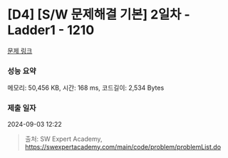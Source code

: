 # [D4] [S/W 문제해결 기본] 2일차 - Ladder1 - 1210 

[문제 링크](https://swexpertacademy.com/main/code/problem/problemDetail.do?contestProbId=AV14ABYKADACFAYh) 

### 성능 요약

메모리: 50,456 KB, 시간: 168 ms, 코드길이: 2,534 Bytes

### 제출 일자

2024-09-03 12:22



> 출처: SW Expert Academy, https://swexpertacademy.com/main/code/problem/problemList.do